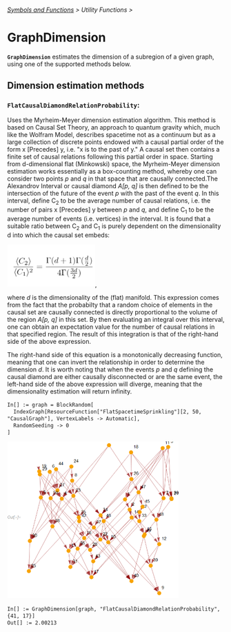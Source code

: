 ###### [Symbols and Functions](/README.md#symbols-and-functions) > Utility Functions >

# GraphDimension

**`GraphDimension`** estimates the dimension of a subregion of a given graph, using one of the supported methods
below.

## Dimension estimation methods
### `FlatCausalDiamondRelationProbability`:
Uses the Myrheim-Meyer dimension estimation algorithm. This method is
based on Causal Set Theory, an approach to quantum gravity which, much like the Wolfram Model, describes spacetime
not as a continuum but as a large collection of discrete points endowed with a causal partial order of the form 
x \[Precedes] y, i.e. "x is to the past of y." A causal set then contains a finite set of causal relations following
this partial order in space. Starting from d-dimensional flat (Minkowski) space, the Myrheim-Meyer dimension 
estimation works essentially as a box-counting method, whereby one can consider two points *p* and *q* in that space 
that are causally connected.The Alexandrov Interval or causal diamond *A[p, q]* is then defined to be the intersection
of the future of the event *p* with the past of the event *q*. In this interval, define C<sub>2</sub> to be the 
average number of causal relations, i.e. the number of pairs x \[Precedes] y between *p* and *q*, and define 
C<sub>1</sub> to be the average number of events (i.e. vertices) in the interval. It is found that a suitable ratio 
between C<sub>2</sub> and C<sub>1</sub> is purely dependent on the dimensionality d into which the causal set embeds:

<img src="/Documentation/Images/MyrheimMeyer.png" width="203.8">,

where *d* is the dimensionality of the (flat) manifold. This expression comes from the fact that the probabilty
that a random choice of elements in the causal set are causally connected is directly proportional to the volume
of the region *A[p, q]* in this set. By then evaluating an integral over this interval, one can obtain an
expectation value for the number of causal relations in that specified region. The result of this integration
is that of the right-hand side of the above expression.

The right-hand side of this equation is a monotonically decreasing function, meaning that one can invert the 
relationship in order to determine the dimension *d*. It is worth noting that when the events *p* and *q* defining 
the causal diamond are either causally disconnected or are the same event, the left-hand side of the above expression 
will diverge, meaning that the dimensionality estimation will return infinity.

```wl
In[] := graph = BlockRandom[
  IndexGraph[ResourceFunction["FlatSpacetimeSprinkling"][2, 50, "CausalGraph"], VertexLabels -> Automatic],
  RandomSeeding -> 0
]
```

<img src="/Documentation/Images/GraphDimensionInput.png" width="398.4">

```wl
In[] := GraphDimension[graph, "FlatCausalDiamondRelationProbability", {41, 17}]
Out[] := 2.00213
```